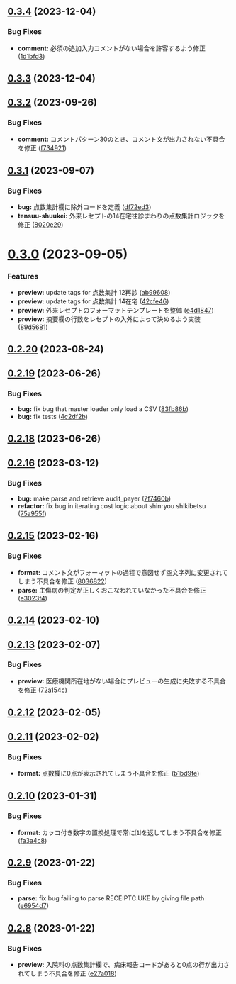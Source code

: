 ## [0.3.4](https://github.com/yokenzan/receiptisan/compare/v0.3.3...v0.3.4) (2023-12-04)


### Bug Fixes

* **comment:** 必須の追加入力コメントがない場合を許容するよう修正 ([1d1bfd3](https://github.com/yokenzan/receiptisan/commit/1d1bfd3316fd9164925ad132596187cdde8ba2c4))

## [0.3.3](https://github.com/yokenzan/receiptisan/compare/v0.3.2...v0.3.3) (2023-12-04)

## [0.3.2](https://github.com/yokenzan/receiptisan/compare/v0.3.1...v0.3.2) (2023-09-26)


### Bug Fixes

* **comment:** コメントパターン30のとき、コメント文が出力されない不具合を修正 ([f734921](https://github.com/yokenzan/receiptisan/commit/f734921b9a7e62961e9fc831b5826ad9cb9879cb))

## [0.3.1](https://github.com/yokenzan/receiptisan/compare/v0.3.0...v0.3.1) (2023-09-07)


### Bug Fixes

* **bug:** 点数集計欄に除外コードを定義 ([df72ed3](https://github.com/yokenzan/receiptisan/commit/df72ed30f368fc48201f33d1235f9484bbdbd9e1))
* **tensuu-shuukei:** 外来レセプトの14在宅往診まわりの点数集計ロジックを修正 ([8020e29](https://github.com/yokenzan/receiptisan/commit/8020e29cea46e74522b4ddd66d03c1ccae9aa4a0))

# [0.3.0](https://github.com/yokenzan/receiptisan/compare/v0.2.20...v0.3.0) (2023-09-05)


### Features

* **preview:** update tags for 点数集計 12再診 ([ab99608](https://github.com/yokenzan/receiptisan/commit/ab996085ddd5de87031f9e904d049923d320fd74))
* **preview:** update tags for 点数集計 14在宅 ([42cfe46](https://github.com/yokenzan/receiptisan/commit/42cfe469a268cda1f22e3f7b15da617df988087a))
* **preview:** 外来レセプトのフォーマットテンプレートを整備 ([e4d1847](https://github.com/yokenzan/receiptisan/commit/e4d18475239343628365ec0cf3c2b41c9634b411))
* **preview:** 摘要欄の行数をレセプトの入外によって決めるよう実装 ([89d5681](https://github.com/yokenzan/receiptisan/commit/89d56817981364f10f2d024a08eb3780ba5b64f6))

## [0.2.20](https://github.com/yokenzan/receiptisan/compare/v0.2.19...v0.2.20) (2023-08-24)

## [0.2.19](https://github.com/yokenzan/receiptisan/compare/v0.2.18...v0.2.19) (2023-06-26)


### Bug Fixes

* **bug:** fix bug that master loader only load a CSV ([83fb86b](https://github.com/yokenzan/receiptisan/commit/83fb86b428f1c080429c37ba93ba266ca00fcf19))
* **bug:** fix tests ([4c2df2b](https://github.com/yokenzan/receiptisan/commit/4c2df2b1810717c0ae580f7e285161f26940175a))

## [0.2.18](https://github.com/yokenzan/receiptisan/compare/v0.2.17...v0.2.18) (2023-06-26)

## [0.2.16](https://github.com/yokenzan/receiptisan/compare/v0.2.15...v0.2.16) (2023-03-12)


### Bug Fixes

* **bug:** make parse and retrieve audit_payer ([7f7460b](https://github.com/yokenzan/receiptisan/commit/7f7460b981491a1d2ebc95e911abb4a4e517eae3))
* **refactor:** fix bug in iterating cost logic about shinryou shikibetsu ([75a955f](https://github.com/yokenzan/receiptisan/commit/75a955fa07c5bc26efd4bfaeec9c55acb70f3434))

## [0.2.15](https://github.com/yokenzan/receiptisan/compare/v0.2.14...v0.2.15) (2023-02-16)


### Bug Fixes

* **format:** コメント文がフォーマットの過程で意図せず空文字列に変更されてしまう不具合を修正 ([8036822](https://github.com/yokenzan/receiptisan/commit/8036822e53d3bac86c93f129eb27f338afeb1286))
* **parse:** 主傷病の判定が正しくおこなわれていなかった不具合を修正 ([e3023f4](https://github.com/yokenzan/receiptisan/commit/e3023f42fac0d5b844ac601725a00280eb91cb81))

## [0.2.14](https://github.com/yokenzan/receiptisan/compare/v0.2.13...v0.2.14) (2023-02-10)

## [0.2.13](https://github.com/yokenzan/receiptisan/compare/v0.2.12...v0.2.13) (2023-02-07)


### Bug Fixes

* **preview:** 医療機関所在地がない場合にプレビューの生成に失敗する不具合を修正 ([72a154c](https://github.com/yokenzan/receiptisan/commit/72a154cecdd0d75a37e9704eec30227398dd430d))

## [0.2.12](https://github.com/yokenzan/receiptisan/compare/v0.2.11...v0.2.12) (2023-02-05)

## [0.2.11](https://github.com/yokenzan/receiptisan/compare/v0.2.10...v0.2.11) (2023-02-02)


### Bug Fixes

* **format:** 点数欄に0点が表示されてしまう不具合を修正 ([b1bd9fe](https://github.com/yokenzan/receiptisan/commit/b1bd9fe7d6298c476dc998a297fbb54870ed79eb))

## [0.2.10](https://github.com/yokenzan/receiptisan/compare/v0.2.9...v0.2.10) (2023-01-31)


### Bug Fixes

* **format:** カッコ付き数字の置換処理で常に⑴を返してしまう不具合を修正 ([fa3a4c8](https://github.com/yokenzan/receiptisan/commit/fa3a4c8833452fc9a99f5465af70ab24bfadf592))

## [0.2.9](https://github.com/yokenzan/receiptisan/compare/v0.2.8...v0.2.9) (2023-01-22)


### Bug Fixes

* **parse:** fix bug failing to parse RECEIPTC.UKE by giving file path ([e6954d7](https://github.com/yokenzan/receiptisan/commit/e6954d7e4c227f528fc9f28444e353047acc836d))

## [0.2.8](https://github.com/yokenzan/receiptisan/compare/v0.2.7...v0.2.8) (2023-01-22)


### Bug Fixes

* **preview:** 入院料の点数集計欄で、病床報告コードがあると0点の行が出力されてしまう不具合を修正 ([e27a018](https://github.com/yokenzan/receiptisan/commit/e27a018a1307a591a8025505cc9f31e7b4af15e2))
